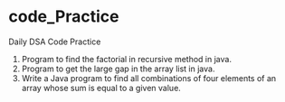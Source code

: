 # code_Practice
Daily DSA Code Practice 
1.   Program to find the factorial in recursive method in java.
2.   Program to get the large gap in the array list in java.
3.   Write a Java program to find all combinations of four elements of an array whose sum is equal to a given value.
